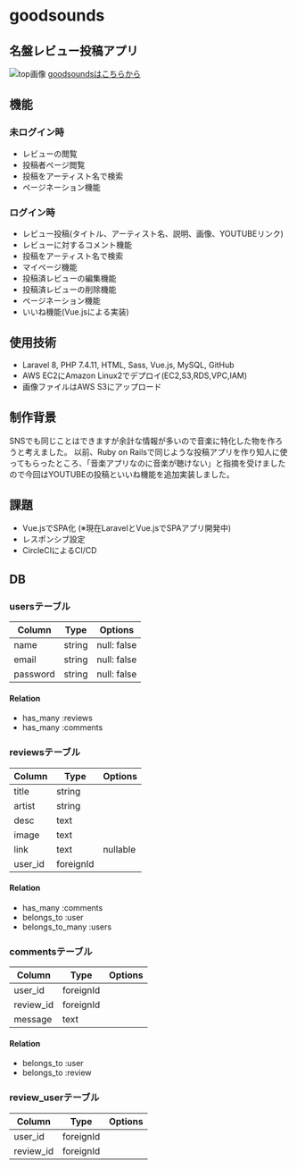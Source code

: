 # goodsounds


## 名盤レビュー投稿アプリ
![top画像](https://user-images.githubusercontent.com/62545741/98650144-d5cf1500-237b-11eb-8648-111533b76f47.png)
[goodsoundsはこちらから](http://13.113.190.125//)


## 機能
### 未ログイン時
- レビューの閲覧
- 投稿者ページ閲覧
- 投稿をアーティスト名で検索
- ページネーション機能

### ログイン時
- レビュー投稿(タイトル、アーティスト名、説明、画像、YOUTUBEリンク)
- レビューに対するコメント機能
- 投稿をアーティスト名で検索
- マイページ機能
- 投稿済レビューの編集機能
- 投稿済レビューの削除機能
- ページネーション機能
- いいね機能(Vue.jsによる実装)

## 使用技術

- Laravel 8, PHP 7.4.11, HTML, Sass, Vue.js, MySQL, GitHub
- AWS EC2にAmazon Linux2でデプロイ(EC2,S3,RDS,VPC,IAM)
- 画像ファイルはAWS S3にアップロード

## 制作背景
SNSでも同じことはできますが余計な情報が多いので音楽に特化した物を作ろうと考えました。
以前、Ruby on Railsで同じような投稿アプリを作り知人に使ってもらったところ、「音楽アプリなのに音楽が聴けない」と指摘を受けましたので今回はYOUTUBEの投稿といいね機能を追加実装しました。

## 課題
- Vue.jsでSPA化 (※現在LaravelとVue.jsでSPAアプリ開発中)
- レスポンシブ設定
- CircleCIによるCI/CD

## DB

### usersテーブル
|Column|Type|Options|
|------|----|-------|
|name|string|null: false|
|email|string|null: false|
|password|string|null: false|
#### Relation
- has_many :reviews
- has_many :comments

### reviewsテーブル
|Column|Type|Options|
|------|----|-------|
|title|string|  |
|artist|string|  |
|desc|text|  |
|image|text|  |
|link|text|nullable|
|user_id|foreignId|  |
#### Relation
- has_many :comments
- belongs_to :user
- belongs_to_many :users

### commentsテーブル
|Column|Type|Options|
|------|----|-------|
|user_id|foreignId|  |
|review_id|foreignId|  |
|message|text|  |
#### Relation
- belongs_to :user
- belongs_to :review

### review_userテーブル
|Column|Type|Options|
|------|----|-------|
|user_id|foreignId|  |
|review_id|foreignId|  |


